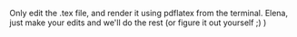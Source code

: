 Only edit the .tex file, and render it using pdflatex from the terminal. Elena, just make your edits and we'll do the rest (or figure it out yourself ;) )


